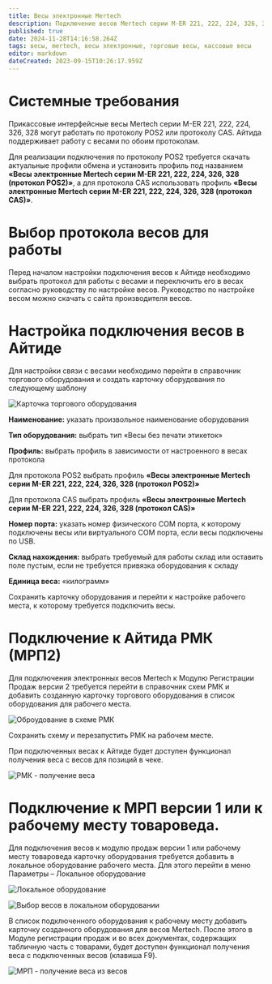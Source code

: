 ```yaml
---
title: Весы электронные Mertech
description: Подключение весов Mertech серии M-ER 221, 222, 224, 326, 328
published: true
date: 2024-11-28T14:16:58.264Z
tags: весы, mertech, весы электронные, торговые весы, кассовые весы
editor: markdown
dateCreated: 2023-09-15T10:26:17.959Z
---
```


# Системные требования

Прикассовые интерфейсные весы Mertech серии M-ER 221, 222, 224, 326, 328 могут работать по протоколу POS2 или протоколу CAS. Айтида поддерживает работу с весами по обоим протоколам.

Для реализации подключения по протоколу POS2 требуется скачать актуальные профили обмена и установить профиль под названием **«Весы электронные Mertech серии M-ER 221, 222, 224, 326, 328 (протокол POS2)»**, а для протокола CAS использовать профиль **«Весы электронные Mertech серии M-ER 221, 222, 224, 326, 328 (протокол CAS)»**.

# Выбор протокола весов для работы

Перед началом настройки подключения весов к Айтиде необходимо выбрать протокол для работы с весами и переключить его в весах согласно руководству по настройке весов. Руководство по настройке весом можно скачать с сайта производителя весов.

# Настройка подключения весов в Айтиде

Для настройки связи с весами необходимо перейти в справочник торгового оборудования и создать карточку оборудования по следующему шаблону

![Карточка торгового оборудования](/images/integrations/mertech_m_er_221_222_224_326_328/abbd63e520df1a20e7232778e1f7edf7.png)

**Наименование:** указать произвольное наименование оборудования

**Тип оборудования:** выбрать тип «Весы без печати этикеток»

**Профиль:** выбрать профиль в зависимости от настроенного в весах протокола

Для протокола POS2 выбрать профиль **«Весы электронные Mertech серии M-ER 221, 222, 224, 326, 328 (протокол POS2)»**

Для протокола CAS выбрать профиль **«Весы электронные Mertech серии M-ER 221, 222, 224, 326, 328 (протокол CAS)»**

**Номер порта:** указать номер физического COM порта, к которому подключены весы или виртуального COM порта, если весы подключены по USB.

**Склад нахождения:** выбрать требуемый для работы склад или оставить поле пустым, если не требуется привязка оборудования к складу

**Единица веса:** «килограмм»

Сохранить карточку оборудования и перейти к настройке рабочего места, к которому требуется подключить весы.

# Подключение к Айтида РМК (МРП2)

Для подключения электронных весов Mertech к Модулю Регистрации Продаж версии 2 требуется перейти в справочник схем РМК и добавить созданную карточку торгового оборудования в список оборудования для рабочего места.

![Оброудование в схеме РМК](/images/integrations/mertech_m_er_221_222_224_326_328/ab831ff02c42dbd64fd2d77c078dfe71.png)

Сохранить схему и перезапустить РМК на рабочем месте.

При подключенных весах к Айтиде будет доступен функционал получения веса с весов для позиций в чеке.

![РМК - получение веса](/images/integrations/mertech_m_er_221_222_224_326_328/99434f07344fe8087ca7e3e17e4904c5.png)

# Подключение к МРП версии 1 или к рабочему месту товароведа.

Для подключения весов к модулю продаж версии 1 или рабочему месту товароведа карточку оборудования требуется добавить в локальное оборудование рабочего места. Для этого перейти в меню Параметры – Локальное оборудование

![Локальное оборудование](/images/integrations/mertech_m_er_221_222_224_326_328/3bdc0865220250e0329944e9f569a629.png)

![Выбор весов в локальном оборудовании](/images/integrations/mertech_m_er_221_222_224_326_328/11e903efef4d9782a7a971e48bcef7d4.png)

В список подключенного оборудования к рабочему месту добавить карточку созданного оборудования для весов Mertech. После этого в Модуле регистрации продаж и во всех документах, содержащих табличную часть с товарами, будет доступен функционал получения веса с подключенных весов (клавиша F9).

![МРП - получение веса из весов](/images/integrations/mertech_m_er_221_222_224_326_328/f678e9ea648087e437a0fe0837e3c43d.png)
